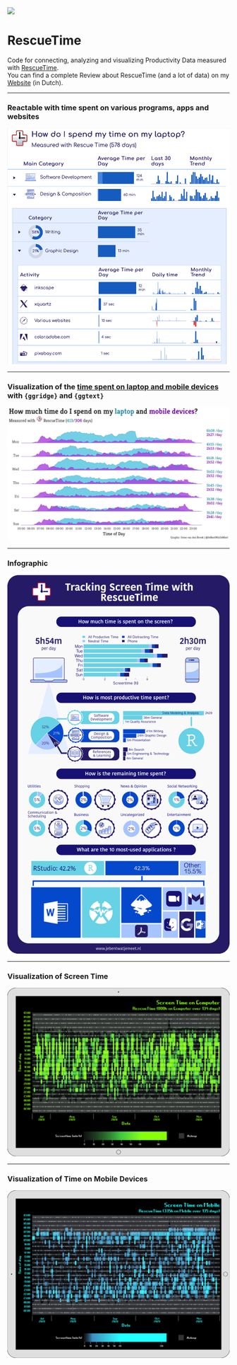 <img src="https://play-lh.googleusercontent.com/tCojEbNBb3EP9mS6BCoyhmLcJIP9yNWy_k5xyDbEheAjlTAHdN4w4G0X2BZnzxo_rg" width="10%"> 

# RescueTime
Code for connecting, analyzing and visualizing Productivity Data measured with [RescueTime](https://www.rescuetime.com). <br>
You can find a complete Review about RescueTime (and a lot of data) on my [Website](https://www.jebentwatjemeet.nl) (in Dutch).

<hr>

### Reactable with time spent on various programs, apps and websites

<img src="./output/Screenshot 2022-02-19 at 21.26.38.png">

<hr>

### Visualization of the [time spent on laptop and mobile devices](https://github.com/IreneVDB/RescueTime/tree/master/src) with `{ggridge}` and `{ggtext}`

<img src="./output/pcTimes.png">

<hr>

### Infographic

<img src="./output/infographic_v1.png">

<hr>

### Visualization of Screen Time

<img src="./output/2020-12-01_Computer_bits.png">

<hr>

### Visualization of Time on Mobile Devices

<img src="./output/2020-12-01_Mobile_bits.png">

